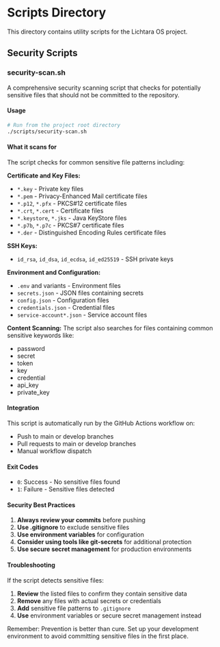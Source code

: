 # Scripts Directory

This directory contains utility scripts for the Lichtara OS project.

## Security Scripts

### security-scan.sh

A comprehensive security scanning script that checks for potentially sensitive files that should not be committed to the repository.

#### Usage

```bash
# Run from the project root directory
./scripts/security-scan.sh
```

#### What it scans for

The script checks for common sensitive file patterns including:

**Certificate and Key Files:**
- `*.key` - Private key files
- `*.pem` - Privacy-Enhanced Mail certificate files
- `*.p12`, `*.pfx` - PKCS#12 certificate files
- `*.crt`, `*.cert` - Certificate files
- `*.keystore`, `*.jks` - Java KeyStore files
- `*.p7b`, `*.p7c` - PKCS#7 certificate files
- `*.der` - Distinguished Encoding Rules certificate files

**SSH Keys:**
- `id_rsa`, `id_dsa`, `id_ecdsa`, `id_ed25519` - SSH private keys

**Environment and Configuration:**
- `.env` and variants - Environment files
- `secrets.json` - JSON files containing secrets
- `config.json` - Configuration files
- `credentials.json` - Credential files
- `service-account*.json` - Service account files

**Content Scanning:**
The script also searches for files containing common sensitive keywords like:
- password
- secret
- token
- key
- credential
- api_key
- private_key

#### Integration

This script is automatically run by the GitHub Actions workflow on:
- Push to main or develop branches
- Pull requests to main or develop branches
- Manual workflow dispatch

#### Exit Codes

- `0`: Success - No sensitive files found
- `1`: Failure - Sensitive files detected

#### Security Best Practices

1. **Always review your commits** before pushing
2. **Use .gitignore** to exclude sensitive files
3. **Use environment variables** for configuration
4. **Consider using tools like git-secrets** for additional protection
5. **Use secure secret management** for production environments

#### Troubleshooting

If the script detects sensitive files:

1. **Review** the listed files to confirm they contain sensitive data
2. **Remove** any files with actual secrets or credentials
3. **Add** sensitive file patterns to `.gitignore`
4. **Use** environment variables or secure secret management instead

Remember: Prevention is better than cure. Set up your development environment to avoid committing sensitive files in the first place.